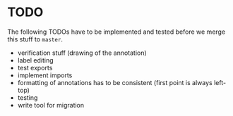 TODO
====

The following TODOs have to be implemented and tested before we merge
this stuff to ```master```.

* verification stuff (drawing of the annotation)
* label editing
* test exports
* implement imports
* formatting of annotations has to be consistent (first point is always left-top)
* testing
* write tool for migration
